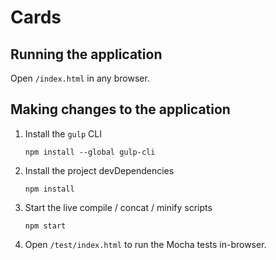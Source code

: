 # Cards

## Running the application

Open `/index.html` in any browser.

## Making changes to the application

1. Install the `gulp` CLI

    ```
    npm install --global gulp-cli
    ```

2. Install the project devDependencies

    ```
    npm install
    ```

3. Start the live compile / concat / minify scripts

    ```
    npm start
    ```
4. Open `/test/index.html` to run the Mocha tests in-browser.
